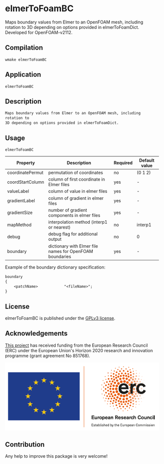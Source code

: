 # elmerToFoamBC
Maps boundary values from Elmer to an OpenFOAM mesh, including rotation to
3D depending on options provided in elmerToFoamDict. Developed for OpenFOAM-v2112.

## Compilation 
    wmake elmerToFoamBC

## Application
    elmerToFoamBC

## Description
    Maps boundary values from Elmer to an OpenFOAM mesh, including rotation to
    3D depending on options provided in elmerToFoamDict.

## Usage
    elmerToFoamBC

| Property         | Description                | Required | Default value |
|------------------|----------------------------|----------|---------------|
| coordinatePermut | permutation of coordinates | no       | (0 1 2)       |
| coordStartColumn    | column of first coordinate in Elmer files | yes | - |
| valueLabel          | column of value in elmer files | yes | - |
| gradientLabel       | column of gradient in elmer files | yes | - |
| gradientSize        | number of gradient components in elmer files | yes | - |
| mapMethod           | interpolation method (interp1 or nearest) | no | interp1 |
| debug               | debug flag for additional output           | no | 0 |
| boundary            | dictionary with Elmer file names for OpenFOAM boundaries | yes | - |

Example of the boundary dictionary specification:

    boundary 
    {
        <patchName>            "<fileName>";
    }

## License

elmerToFoamBC is published under the [GPLv3 license](https://www.gnu.org/licenses/gpl-3.0.html).

## Acknowledgements

[This project](https://www.researchgate.net/project/NEMOCRYS-Next-Generation-Multiphysical-Models-for-Crystal-Growth-Processes) has received funding from the European Research Council (ERC) under the European Union's Horizon 2020 research and innovation programme (grant agreement No 851768).

<img src="https://raw.githubusercontent.com/nemocrys/nemoblock/master/EU-ERC.png">

## Contribution

Any help to improve this package is very welcome!
